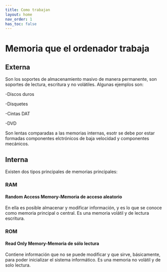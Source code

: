 ```yaml
---
title: Como trabajan
layout: home
nav_order: 1
has_toc: false
---
```

<h1>Memoria que el ordenador trabaja</h1>
<h2>Externa</h2>
Son los soportes de almacenamiento masivo de manera permanente, son soportes de lectura, escritura y no volátiles.
Algunas ejemplos son:

-Discos duros
  
-Disquetes

-Cintas DAT

-DVD


Son lentas comparadas a las memorias internas, esotr se debe por estar formadas componentes elctrónicos de baja velocidad y componentes mecánicos.

<h2>Interna</h2>
Existen dos tipos principales de memorias principales:
<h3>RAM</h3>
<h4>Random Access Memory-Memoria de acceso aleatorio</h4>
En ella es posible almacenar y modificar información, y es lo que se conoce como memoria principal o central. Es una memoria volátil y de lectura escritura.

<h3>ROM</h3>
<h4>Read Only Memory-Memoria de sólo lectura</h4>
Contiene información que no se puede modificar y que sirve, básicamente, para poder inicializar el sistema informático. Es una memoria no volátil y de solo lectura.
